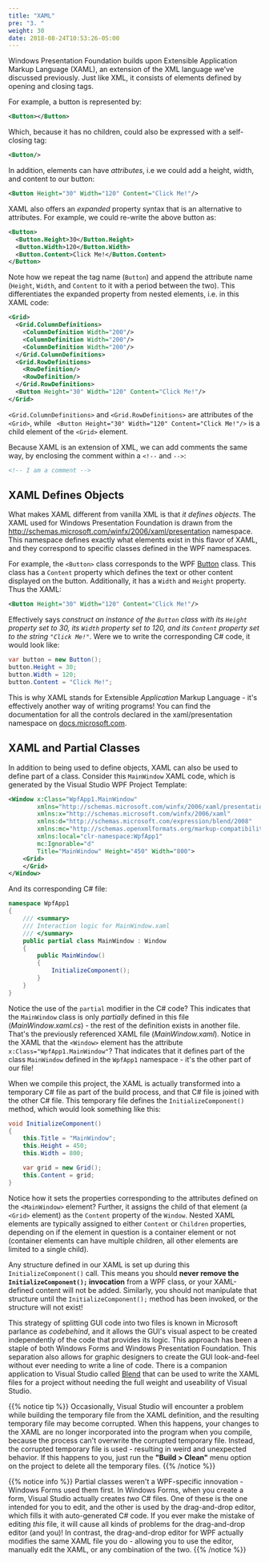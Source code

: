 ```yaml
---
title: "XAML"
pre: "3. "
weight: 30
date: 2018-08-24T10:53:26-05:00
---
```


Windows Presentation Foundation builds upon Extensible Application Markup Language (XAML), an extension of the XML language we've discussed previously.  Just like XML, it consists of elements defined by opening and closing tags.

For example, a button is represented by:

```xml
<Button></Button>
```

Which, because it has no children, could also be expressed with a self-closing tag:

```xml
<Button/>
```

In addition, elements can have _attributes_, i.e we could add a height, width, and content to our button:

```xml
<Button Height="30" Width="120" Content="Click Me!"/>
```

XAML also offers an _expanded_ property syntax that is an alternative to attributes.  For example, we could re-write the above button as:

```xml
<Button>
  <Button.Height>30</Button.Height>
  <Button.Width>120</Button.Width>
  <Button.Content>Click Me!</Button.Content>
</Button>
```

Note how we repeat the tag name (`Button`) and append the attribute name (`Height`, `Width`, and `Content` to it with a period between the two).  This differentiates the expanded property from nested elements, i.e. in this XAML code:

```xml
<Grid>
  <Grid.ColumnDefinitions>
    <ColumnDefinition Width="200"/>
    <ColumnDefinition Width="200"/>
    <ColumnDefinition Width="200"/>
  </Grid.ColumnDefinitions>
  <Grid.RowDefinitions>
    <RowDefinition/>
    <RowDefinition/>
  </Grid.RowDefinitions>
  <Button Height="30" Width="120" Content="Click Me!"/>
</Grid>
```

`<Grid.ColumnDefinitions>` and `<Grid.RowDefinitions>` are attributes of the `<Grid>`, while ` <Button Height="30" Width="120" Content="Click Me!"/>` is a child element of the `<Grid>` element.

Because XAML is an extension of XML, we can add comments the same way, by enclosing the comment within a `<!--` and `-->`:

```xml
<!-- I am a comment -->
```

## XAML Defines Objects

What makes XAML different from vanilla XML is that _it defines objects_.  The XAML used for Windows Presentation Foundation is drawn from the http://schemas.microsoft.com/winfx/2006/xaml/presentation namespace.  This namespace defines exactly what elements exist in this flavor of XAML, and they correspond to specific classes defined in the WPF namespaces.  

For example, the `<Button>` class corresponds to the WPF [Button](https://docs.microsoft.com/en-us/dotnet/api/system.windows.controls.button?view=netcore-3.1) class. This class has a `Content` property which defines the text or other content displayed on the button.  Additionally, it has a `Width` and `Height` property.  Thus the XAML:

```xml
<Button Height="30" Width="120" Content="Click Me!"/>
```

Effectively says _construct an instance of the `Button` class with its `Height` property set to 30, its `Width` property set to 120, and its `Content` property set to the string `"Click Me!"`_.  Were we to write the corresponding C# code, it would look like:

```C#
var button = new Button();
button.Height = 30;
button.Width = 120;
button.Content = "Click Me!";
```

This is why XAML stands for Extensible _Application_ Markup Language - it's effectively another way of writing programs! You can find the documentation for all the controls declared in the xaml/presentation namespace on [docs.microsoft.com](https://docs.microsoft.com/en-us/dotnet/api/system.windows.controls?view=netcore-3.1).

## XAML and Partial Classes 

In addition to being used to define objects, XAML can also be used to define part of a class.  Consider this `MainWindow` XAML code, which is generated by the Visual Studio WPF Project Template:

```xml
<Window x:Class="WpfApp1.MainWindow"
        xmlns="http://schemas.microsoft.com/winfx/2006/xaml/presentation"
        xmlns:x="http://schemas.microsoft.com/winfx/2006/xaml"
        xmlns:d="http://schemas.microsoft.com/expression/blend/2008"
        xmlns:mc="http://schemas.openxmlformats.org/markup-compatibility/2006"
        xmlns:local="clr-namespace:WpfApp1"
        mc:Ignorable="d"
        Title="MainWindow" Height="450" Width="800">
    <Grid>
    </Grid>
</Window>
```

And its corresponding C# file:

```C#
namespace WpfApp1
{
    /// <summary>
    /// Interaction logic for MainWindow.xaml
    /// </summary>
    public partial class MainWindow : Window
    {
        public MainWindow()
        {
            InitializeComponent();
        }
    }
}
```

Notice the use of the `partial` modifier in the C# code?  This indicates that the `MainWindow` class is only _partially_ defined in this file (_MainWindow.xaml.cs_) - the rest of the definition exists in another file.  That's the previously referenced XAML file (_MainWindow.xaml_).  Notice in the XAML that the `<Window>` element has the attribute `x:Class="WpfApp1.MainWindow"`?  That indicates that it defines part of the class `MainWindow` defined in the `WpfApp1` namespace - it's the other part of our file!

When we compile this project, the XAML is actually transformed into a temporary C# file as part of the build process, and that C# file is joined with the other C# file.  This temporary file defines the `InitializeComponent()` method, which would look something like this:

```C#
void InitializeComponent() 
{
    this.Title = "MainWindow";
    this.Height = 450;
    this.Width = 800;

    var grid = new Grid();
    this.Content = grid;
}
```

Notice how it sets the properties corresponding to the attributes defined on the `<MainWindow>` element?  Further, it assigns the child of that element (a `<Grid>` element) as the `Content` property of the `Window`.  Nested XAML elements are typically assigned to either `Content` or `Children` properties, depending on if the element in question is a container element or not (container elements can have multiple children, all other elements are limited to a single child).

Any structure defined in our XAML is set up during this `InitializeComponent()` call.  This means you should **never remove the `InitializeComponent();` invocation** from a WPF class, or your XAML-defined content will not be added.  Similarly, you should not manipulate that structure until the `InitializeComponent();` method has been invoked, or the structure will not exist!

This strategy of splitting GUI code into two files is known in Microsoft parlance as _codebehind_, and it allows the GUI's visual aspect to be created independently of the code that provides its logic.  This approach has been a staple of both Windows Forms and Windows Presentation Foundation.  This separation also allows for graphic designers to create the GUI look-and-feel without ever needing to write a line of code.  There is a companion application to Visual Studio called [Blend](https://en.wikipedia.org/wiki/Microsoft_Blend) that can be used to write the XAML files for a project without needing the full weight and useability of Visual Studio.

{{% notice tip %}}
Occasionally, Visual Studio will encounter a problem while building the temporary file from the XAML definition, and the resulting temporary file may become corrupted.  When this happens, your changes to the XAML are no longer incorporated into the program when you compile, because the process can't overwrite the corrupted temporary file.  Instead, the corrupted temporary file is used - resulting in weird and unexpected behavior.  If this happens to you, just run the **"Build > Clean"** menu option on the project to delete all the temporary files.
{{% /notice %}}

{{% notice info %}}
Partial classes weren't a WPF-specific innovation - Windows Forms used them first.  In Windows Forms, when you create a form, Visual Studio actually creates _two_ C# files.  One of these is the one intended for you to edit, and the other is used by the drag-and-drop editor, which fills it with auto-generated C# code.  If you ever make the mistake of editing _this_ file, it will cause all kinds of problems for the drag-and-drop editor (and you)!  In contrast, the drag-and-drop editor for WPF actually modifies the same XAML file you do - allowing you to use the editor, manually edit the XAML, or any combination of the two.
{{% /notice %}}
